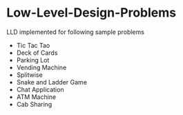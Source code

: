 # Low-Level-Design-Problems
LLD implemented for following sample problems
- Tic Tac Tao
- Deck of Cards
- Parking Lot
- Vending Machine
- Splitwise
- Snake and Ladder Game
- Chat Application
- ATM Machine
- Cab Sharing 
